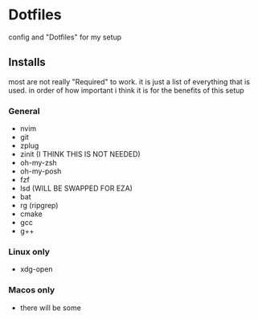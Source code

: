 # Dotfiles

config and "Dotfiles" for my setup

## Installs

most are not really "Required" to work.
it is just a list of everything that is used.
in order of how important i think it is for the benefits of this setup

### General

- nvim
- git
- zplug
- zinit (I THINK THIS IS NOT NEEDED)
- oh-my-zsh
- oh-my-posh
- fzf
- lsd (WILL BE SWAPPED FOR EZA)
- bat
- rg (ripgrep)
- cmake
- gcc
- g++

### Linux only

- xdg-open

### Macos only

- there will be some
